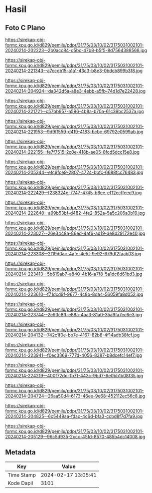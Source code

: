 # Hasil

## Foto C Plano

https://sirekap-obj-formc.kpu.go.id/d829/pemilu/pdpr/31/75/03/10/02/3175031002101-20240214-202223--2b0acc84-d5bc-47b8-b5f5-8d7564388568.jpg

https://sirekap-obj-formc.kpu.go.id/d829/pemilu/pdpr/31/75/03/10/02/3175031002101-20240214-221343--a7ccdb15-a1a1-43c3-b8e3-0bdcb899b3f8.jpg

https://sirekap-obj-formc.kpu.go.id/d829/pemilu/pdpr/31/75/03/10/02/3175031002101-20240214-204924--da342d5a-a8e3-4ebb-a5fb-74d1d7e22428.jpg

https://sirekap-obj-formc.kpu.go.id/d829/pemilu/pdpr/31/75/03/10/02/3175031002101-20240214-221721--c57bb957-a596-4b8a-b70a-61c39bc2537a.jpg

https://sirekap-obj-formc.kpu.go.id/d829/pemilu/pdpr/31/75/03/10/02/3175031002101-20240214-221953--9d9ff559-d419-4183-bcbc-69792e0599ab.jpg

https://sirekap-obj-formc.kpu.go.id/d829/pemilu/pdpr/31/75/03/10/02/3175031002101-20240214-222155--fe7f7515-2c0e-418b-ae05-8fcd5dcc15e8.jpg

https://sirekap-obj-formc.kpu.go.id/d829/pemilu/pdpr/31/75/03/10/02/3175031002101-20240214-205344--efc9fce9-2807-4724-bbfc-6688fcc76483.jpg

https://sirekap-obj-formc.kpu.go.id/d829/pemilu/pdpr/31/75/03/10/02/3175031002101-20240214-222429--f238324e-7747-4745-b6ee-ef12ecffeec9.jpg

https://sirekap-obj-formc.kpu.go.id/d829/pemilu/pdpr/31/75/03/10/02/3175031002101-20240214-222640--a99b53bf-d482-4fe2-852a-5a5c206a3b19.jpg

https://sirekap-obj-formc.kpu.go.id/d829/pemilu/pdpr/31/75/03/10/02/3175031002101-20240214-223027--26e3448a-86ed-4af6-ad19-ae8d29172e40.jpg

https://sirekap-obj-formc.kpu.go.id/d829/pemilu/pdpr/31/75/03/10/02/3175031002101-20240214-223308--2f19d0ac-4afe-4e5f-9e92-679df2faab03.jpg

https://sirekap-obj-formc.kpu.go.id/d829/pemilu/pdpr/31/75/03/10/02/3175031002101-20240214-223413--5b619ab7-a840-4b16-a7f8-5a1dc6d61bd3.jpg

https://sirekap-obj-formc.kpu.go.id/d829/pemilu/pdpr/31/75/03/10/02/3175031002101-20240214-223610--f71dcd9f-9677-4c8b-8da4-56059fa8d052.jpg

https://sirekap-obj-formc.kpu.go.id/d829/pemilu/pdpr/31/75/03/10/02/3175031002101-20240214-223744--2e93c8ff-e88a-4aa3-81a0-35a9fa7ec6e3.jpg

https://sirekap-obj-formc.kpu.go.id/d829/pemilu/pdpr/31/75/03/10/02/3175031002101-20240214-204132--742c1f0e-bb7e-4167-82b8-4f14adb38fcf.jpg

https://sirekap-obj-formc.kpu.go.id/d829/pemilu/pdpr/31/75/03/10/02/3175031002101-20240214-223941--f0ec3369-777d-4056-8387-b8dcefc14ef7.jpg

https://sirekap-obj-formc.kpu.go.id/d829/pemilu/pdpr/31/75/03/10/02/3175031002101-20240214-224219--400f72dd-1b71-443c-9bd7-6e0bb1b08f35.jpg

https://sirekap-obj-formc.kpu.go.id/d829/pemilu/pdpr/31/75/03/10/02/3175031002101-20240214-204724--26aa50d4-6173-46ee-9e68-452112ec56c8.jpg

https://sirekap-obj-formc.kpu.go.id/d829/pemilu/pdpr/31/75/03/10/02/3175031002101-20240214-204825--6c5449aa-fdac-4c6d-bfa3-ccbd8f7d7fa9.jpg

https://sirekap-obj-formc.kpu.go.id/d829/pemilu/pdpr/31/75/03/10/02/3175031002101-20240214-205129--96c5d935-2ccc-45fd-8570-485b4dc14008.jpg


## Metadata

| Key        | Value               |
| ---------- | ------------------- |
| Time Stamp | 2024-02-17 13:05:41 |
| Kode Dapil | 3101                |



